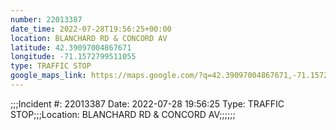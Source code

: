 ```yaml
---
number: 22013387
date_time: 2022-07-28T19:56:25+00:00
location: BLANCHARD RD & CONCORD AV
latitude: 42.39097004867671
longitude: -71.1572799511055
type: TRAFFIC STOP
google_maps_link: https://maps.google.com/?q=42.39097004867671,-71.1572799511055
---
```


;;;Incident #: 22013387  Date: 2022-07-28 19:56:25   Type: TRAFFIC STOP;;;Location: BLANCHARD RD & CONCORD AV;;;;;;
